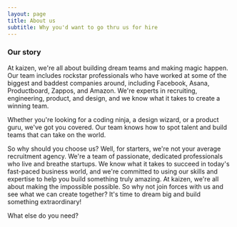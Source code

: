 ```yaml
---
layout: page
title: About us
subtitle: Why you'd want to go thru us for hire
---
```


### Our story

At kaizen, we're all about building dream teams and making magic happen. Our team includes rockstar professionals who have worked at some of the biggest and baddest companies around, including Facebook, Asana, Productboard, Zappos, and Amazon. We're experts in recruiting, engineering, product, and design, and we know what it takes to create a winning team.

Whether you're looking for a coding ninja, a design wizard, or a product guru, we've got you covered. Our team knows how to spot talent and build teams that can take on the world.

So why should you choose us? Well, for starters, we're not your average recruitment agency. We're a team of passionate, dedicated professionals who live and breathe startups. We know what it takes to succeed in today's fast-paced business world, and we're committed to using our skills and expertise to help you build something truly amazing.
At kaizen, we're all about making the impossible possible. So why not join forces with us and see what we can create together? It's time to dream big and build something extraordinary!

What else do you need?
